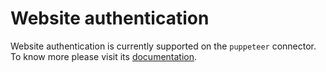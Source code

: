 # Website authentication

Website authentication is currently supported on the `puppeteer`
connector. To know more please visit its [documentation][puppeteer].

<!-- Link labels: -->

[puppeteer]: https://webhint.io/docs/user-guide/connectors/connector-puppeteer/
